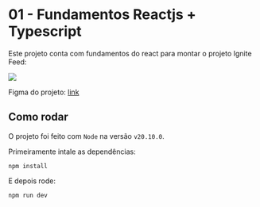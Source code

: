 # 01 - Fundamentos Reactjs + Typescript

Este projeto conta com fundamentos do react para montar o projeto Ignite Feed:

![](./src/assets/IgniteFeed-Image.png)

Figma do projeto: [link](https://www.figma.com/design/J2WVkChUnJvFRqwkPPQ9Tg/Ignite-Feed-(Community)?node-id=1-35&t=Rw0pHWY6n6yRusqP-0)

## Como rodar

O projeto foi feito com `Node` na versão `v20.10.0`.

Primeiramente intale as dependências:
```
npm install
```
E depois rode:
```
npm run dev
```